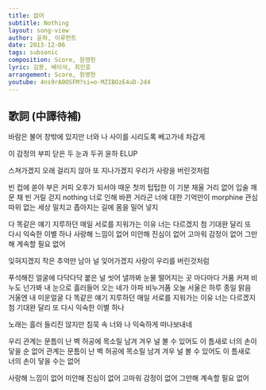 ```yaml
---
title: 없어
subtitle: Nothing
layout: song-view
author: 윤하, 이루펀트
date: 2013-12-06
tags: subsonic
composition: Score, 원영헌
lyric: 김용, 배이삭, 최민호
arrangement: Score, 원영헌
youtube: 4ns9rA0OSFM?si=o-MZIBOzE4uD-2d4
---
```


## 歌詞 (中譯待補)

바람은 불어 창밖에 있지만
너와 나 사이를 시리도록 베고가네 차갑게

이 감정의 부피 닫은 두 눈과 두귀
윤하 ELUP

스쳐가겠지 오래 걸리지 않아
또 지나가겠지 우리가 사랑을 버린것처럼

빈 컵에 쏟아 부은 커피
오후가 되서야 때운 첫끼
텁텁한 이 기분 채울 거리 없어
입술 깨문 채 빈 거릴 걷지
nothing 너로 인해 바뀐 거라곤
너에 대한 기억만이 morphine
관심 따위 없는 세상 밀치고
좁아지는 길에 몸을 밀어 넣지

다 똑같은 얘기 지루하던 매일
서로를 지워가는 이유
너는 다르겠지 첨 기대완 달리
또 다시 익숙한 이별 하나
사랑해 느낌이 없어 미안해 진심이 없어
고마워 감정이 없어 그만해 계속할 필요 없어

잊혀지겠지 작은 추억만 남아
널 잊어가겠지 사랑이 우리를 버린것처럼

푸석해진 얼굴에 다닥다닥
붙은 널 씻어 낼까봐
눈물 떨어지는 곳 마다마다
거품 커져 비누도 넌가봐
내 눈으로 흘러들어 오는
네가 아파 비누거품
오늘 서울은 하루 종일 맑음
거울엔 내 미운얼굴
다 똑같은 얘기 지루하던 매일
서로를 지워가는 이유
너는 다르겠지 첨 기대완 달리
또 다시 익숙한 이별 하나

노래는 흘러 들리진 않지만
침묵 속 너와 나 익숙하게 떠나보내네

우리 관계는 문틈이 난 벽 허공에 목소릴 남겨 겨우 널
볼 수 있어도 이 틈새로 너의 손이 닿을 순 없어
관계는 문틈이 난 벽 허공에 목소릴 남겨 겨우 널
볼 수 있어도 이 틈새로 너의 손이 닿을 수는 없어

사랑해 느낌이 없어 미안해 진심이 없어
고마워 감정이 없어 그만해 계속할 필요 없어
